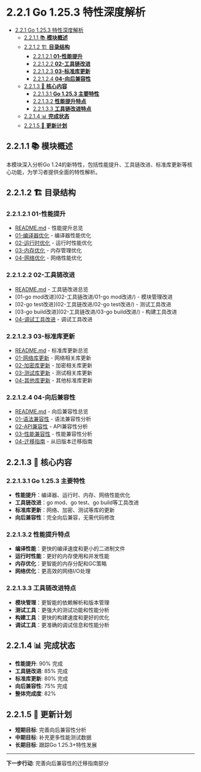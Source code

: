 ﻿# 2.2.1 Go 1.25.3 特性深度解析

<!-- TOC START -->
- [2.2.1 Go 1.25.3 特性深度解析](#221-go-124-特性深度解析)
  - [2.2.1.1 📚 **模块概述**](#2211--模块概述)
  - [2.2.1.2 🏗️ **目录结构**](#2212-️-目录结构)
    - [2.2.1.2.1 **01-性能提升**](#22121-01-性能提升)
    - [2.2.1.2.2 **02-工具链改进**](#22122-02-工具链改进)
    - [2.2.1.2.3 **03-标准库更新**](#22123-03-标准库更新)
    - [2.2.1.2.4 **04-向后兼容性**](#22124-04-向后兼容性)
  - [2.2.1.3 🎯 **核心内容**](#2213--核心内容)
    - [2.2.1.3.1 **Go 1.25.3 主要特性**](#22131-go-124-主要特性)
    - [2.2.1.3.2 **性能提升特点**](#22132-性能提升特点)
    - [2.2.1.3.3 **工具链改进特点**](#22133-工具链改进特点)
  - [2.2.1.4 📊 **完成状态**](#2214--完成状态)
  - [2.2.1.5 🔄 **更新计划**](#2215--更新计划)
<!-- TOC END -->

## 2.2.1.1 📚 **模块概述**

本模块深入分析Go 1.24的新特性，包括性能提升、工具链改进、标准库更新等核心功能，为学习者提供全面的特性解析。

## 2.2.1.2 🏗️ **目录结构**

### 2.2.1.2.1 **01-性能提升**

- [README.md](01-性能提升/README.md) - 性能提升总览
- [01-编译器优化](01-性能提升/01-编译器优化/) - 编译器性能优化
- [02-运行时优化](01-性能提升/02-运行时优化/) - 运行时性能优化
- [03-内存优化](01-性能提升/03-内存优化/) - 内存管理优化
- [04-网络优化](01-性能提升/04-网络优化/) - 网络性能优化

### 2.2.1.2.2 **02-工具链改进**

- [README.md](02-工具链改进/README.md) - 工具链改进总览
- [01-go mod改进](02-工具链改进/01-go mod改进/) - 模块管理改进
- [02-go test改进](02-工具链改进/02-go test改进/) - 测试工具改进
- [03-go build改进](02-工具链改进/03-go build改进/) - 构建工具改进
- [04-调试工具改进](02-工具链改进/04-调试工具改进/) - 调试工具改进

### 2.2.1.2.3 **03-标准库更新**

- [README.md](03-标准库更新/README.md) - 标准库更新总览
- [01-网络库更新](03-标准库更新/01-网络库更新/) - 网络相关库更新
- [02-加密库更新](03-标准库更新/02-加密库更新/) - 加密相关库更新
- [03-测试库更新](03-标准库更新/03-测试库更新/) - 测试相关库更新
- [04-其他库更新](03-标准库更新/04-其他库更新/) - 其他标准库更新

### 2.2.1.2.4 **04-向后兼容性**

- [README.md](04-向后兼容性/README.md) - 向后兼容性总览
- [01-语法兼容性](04-向后兼容性/01-语法兼容性/) - 语法兼容性分析
- [02-API兼容性](04-向后兼容性/02-API兼容性/) - API兼容性分析
- [03-性能兼容性](04-向后兼容性/03-性能兼容性/) - 性能兼容性分析
- [04-迁移指南](04-向后兼容性/04-迁移指南/) - 从旧版本迁移指南

## 2.2.1.3 🎯 **核心内容**

### 2.2.1.3.1 **Go 1.25.3 主要特性**

- **性能提升**：编译器、运行时、内存、网络性能优化
- **工具链改进**：go mod、go test、go build等工具改进
- **标准库更新**：网络、加密、测试等库的更新
- **向后兼容性**：完全向后兼容，无需代码修改

### 2.2.1.3.2 **性能提升特点**

- **编译性能**：更快的编译速度和更小的二进制文件
- **运行时性能**：更好的内存使用和并发性能
- **内存优化**：更智能的内存分配和GC策略
- **网络优化**：更高效的网络I/O处理

### 2.2.1.3.3 **工具链改进特点**

- **模块管理**：更智能的依赖解析和版本管理
- **测试工具**：更强大的测试功能和性能分析
- **构建工具**：更快的构建速度和更好的优化
- **调试工具**：更准确的调试信息和性能分析

## 2.2.1.4 📊 **完成状态**

- **性能提升**: 90% 完成
- **工具链改进**: 85% 完成
- **标准库更新**: 80% 完成
- **向后兼容性**: 75% 完成
- **整体完成度**: 82%

## 2.2.1.5 🔄 **更新计划**

- **短期目标**: 完善向后兼容性分析
- **中期目标**: 补充更多性能测试数据
- **长期目标**: 跟踪Go 1.25.3+特性发展

---

**下一步行动**: 完善向后兼容性的迁移指南部分
